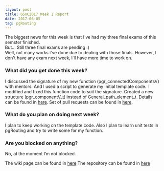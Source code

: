 ```yaml
---
layout: post
title: GSoC2017 Week 1 Report 
date: 2017-06-05
tag: pgRouting 
---
```


The biggest news for this week is that I've had my three final exams of this semster finished.  
But... Still three final exams are pending :(  
Well, not many works I've done due to dealing with those finals. However, I don't have any exam next week, I'll have more time to work on.

### What did you get done this week?

I discussed the signature of my new function (pgr_connectedComponentsV) with mentors. And I used a script to generate my initial template code. I modified and fixed this function code to suit the signature. Created a new structure (pgr_componentV_t) instead of General_path_element_t.
Details can be found in [here](https://github.com/pgRouting/pgrouting/wiki/GSoC-2017-Connected-Components#week-1).
Set of pull requests can be found in [here](https://github.com/pgRouting/pgrouting/pulls?q=is%3Apr+author%3AXJTUmg+is%3Aclosed).

### What do you plan on doing next week?
I plan to keep working on the template code. Also I plan to learn unit tests in pgRouting and try to write some for my function.

### Are you blocked on anything?
No, at the moment I’m not blocked.

The wiki page can be found in [here](https://github.com/pgRouting/pgrouting/wiki/GSoC-2017-Connected-Components)
The repository can be found in [here](https://github.com/pgRouting/pgrouting/tree/gsoc/connectComponent)
